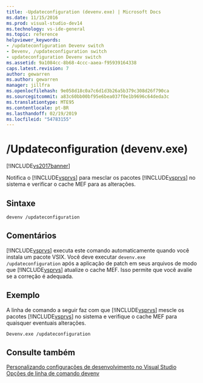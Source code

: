```yaml
---
title: -Updateconfiguration (devenv.exe) | Microsoft Docs
ms.date: 11/15/2016
ms.prod: visual-studio-dev14
ms.technology: vs-ide-general
ms.topic: reference
helpviewer_keywords:
- /updateconfiguration Devenv switch
- Devenv, /updateconfiguration switch
- updateconfiguration Devenv switch
ms.assetid: 9a1084cc-8b68-4ccc-aaea-f95939164338
caps.latest.revision: 7
author: gewarren
ms.author: gewarren
manager: jillfra
ms.openlocfilehash: 9e058d18c0a7c6d1d3b26a5b379c308d26f790ca
ms.sourcegitcommit: a83c60bb00bf95e6bea037f0e1b9696c64deda3c
ms.translationtype: MTE95
ms.contentlocale: pt-BR
ms.lasthandoff: 02/19/2019
ms.locfileid: "54783155"
---
```

# <a name="updateconfiguration-devenvexe"></a>/Updateconfiguration (devenv.exe)
[!INCLUDE[vs2017banner](../../includes/vs2017banner.md)]

  
Notifica o [!INCLUDE[vsprvs](../../includes/vsprvs-md.md)] para mesclar os pacotes [!INCLUDE[vsprvs](../../includes/vsprvs-md.md)] no sistema e verificar o cache MEF para as alterações.  
  
## <a name="syntax"></a>Sintaxe  
  
```  
devenv /updateconfiguration  
```  
  
## <a name="remarks"></a>Comentários  
 [!INCLUDE[vsprvs](../../includes/vsprvs-md.md)] executa este comando automaticamente quando você instala um pacote VSIX. Você deve executar `devenv.exe /updateconfiguration` após a aplicação de patch em seus arquivos de modo que [!INCLUDE[vsprvs](../../includes/vsprvs-md.md)] atualize o cache MEF. Isso permite que você avalie se a correção é adequada.  
  
## <a name="example"></a>Exemplo  
 A linha de comando a seguir faz com que [!INCLUDE[vsprvs](../../includes/vsprvs-md.md)] mescle os pacotes [!INCLUDE[vsprvs](../../includes/vsprvs-md.md)] no sistema e verifique o cache MEF para quaisquer eventuais alterações.  
  
```  
Devenv.exe /updateconfiguration  
```  
  
## <a name="see-also"></a>Consulte também  
 [Personalizando configurações de desenvolvimento no Visual Studio](http://msdn.microsoft.com/22c4debb-4e31-47a8-8f19-16f328d7dcd3)   
 [Opções de linha de comando devenv](../../ide/reference/devenv-command-line-switches.md)
